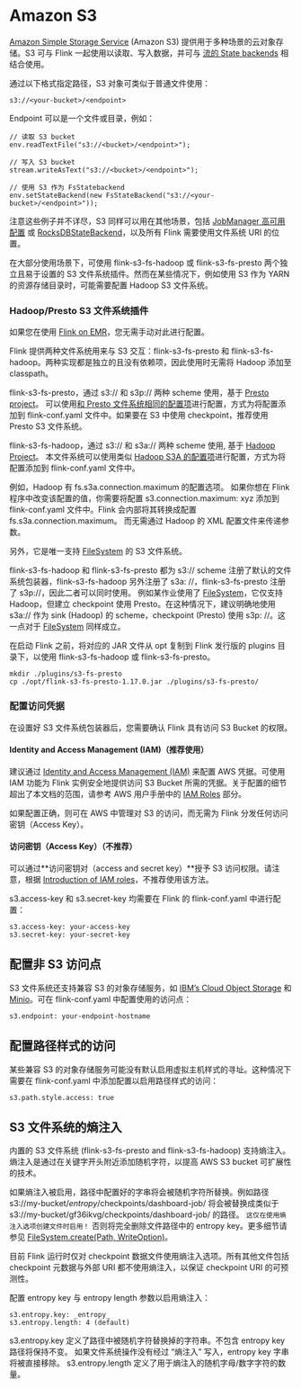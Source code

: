# Amazon S3

[Amazon Simple Storage Service]() (Amazon S3) 提供用于多种场景的云对象存储。S3 可与 Flink
一起使用以读取、写入数据，并可与 [流的 State backends]() 相结合使用。

通过以下格式指定路径，S3 对象可类似于普通文件使用：

~~~
s3://<your-bucket>/<endpoint>
~~~

Endpoint 可以是一个文件或目录，例如：

~~~
// 读取 S3 bucket
env.readTextFile("s3://<bucket>/<endpoint>");

// 写入 S3 bucket
stream.writeAsText("s3://<bucket>/<endpoint>");

// 使用 S3 作为 FsStatebackend
env.setStateBackend(new FsStateBackend("s3://<your-bucket>/<endpoint>"));
~~~

注意这些例子并不详尽，S3 同样可以用在其他场景，包括 [JobManager 高可用配置]() 或 [RocksDBStateBackend]()，以及所有 Flink
需要使用文件系统 URI 的位置。

在大部分使用场景下，可使用 flink-s3-fs-hadoop 或 flink-s3-fs-presto 两个独立且易于设置的 S3 文件系统插件。然而在某些情况下，例如使用
S3 作为 YARN 的资源存储目录时，可能需要配置 Hadoop S3 文件系统。

### Hadoop/Presto S3 文件系统插件

如果您在使用 [Flink on EMR]()，您无需手动对此进行配置。

Flink 提供两种文件系统用来与 S3 交互：flink-s3-fs-presto 和 flink-s3-fs-hadoop。两种实现都是独立的且没有依赖项，因此使用时无需将
Hadoop 添加至 classpath。

flink-s3-fs-presto，通过 s3:// 和 s3p:// 两种 scheme 使用，基于 [Presto project]()。
可以使用[和 Presto 文件系统相同的配置项]()进行配置，方式为将配置添加到 flink-conf.yaml 文件中。如果要在 S3 中使用
checkpoint，推荐使用 Presto S3 文件系统。

flink-s3-fs-hadoop，通过 s3:// 和 s3a:// 两种 scheme 使用, 基于 [Hadoop Project]()。
本文件系统可以使用类似 [Hadoop S3A 的配置项]()进行配置，方式为将配置添加到 flink-conf.yaml 文件中。

例如，Hadoop 有 fs.s3a.connection.maximum 的配置选项。 如果你想在 Flink 程序中改变该配置的值，你需要将配置
s3.connection.maximum: xyz 添加到 flink-conf.yaml 文件中。Flink 会内部将其转换成配置 fs.s3a.connection.maximum。 而无需通过
Hadoop 的 XML 配置文件来传递参数。

另外，它是唯一支持 [FileSystem]() 的 S3 文件系统。

flink-s3-fs-hadoop 和 flink-s3-fs-presto 都为 s3:// scheme 注册了默认的文件系统包装器，flink-s3-fs-hadoop 另外注册了 s3a:
//，flink-s3-fs-presto 注册了 s3p://，因此二者可以同时使用。 例如某作业使用了 [FileSystem]()，它仅支持 Hadoop，但建立
checkpoint 使用 Presto。在这种情况下，建议明确地使用 s3a:// 作为 sink (Hadoop) 的 scheme，checkpoint (Presto) 使用 s3p:
//。这一点对于 [FileSystem]() 同样成立。

在启动 Flink 之前，将对应的 JAR 文件从 opt 复制到 Flink 发行版的 plugins 目录下，以使用 flink-s3-fs-hadoop 或
flink-s3-fs-presto。

~~~
mkdir ./plugins/s3-fs-presto
cp ./opt/flink-s3-fs-presto-1.17.0.jar ./plugins/s3-fs-presto/
~~~

### 配置访问凭据

在设置好 S3 文件系统包装器后，您需要确认 Flink 具有访问 S3 Bucket 的权限。

#### Identity and Access Management (IAM)（推荐使用）

建议通过 [Identity and Access Management (IAM)]() 来配置 AWS 凭据。可使用 IAM 功能为 Flink 实例安全地提供访问 S3 Bucket
所需的凭据。关于配置的细节超出了本文档的范围，请参考 AWS 用户手册中的 [IAM Roles]() 部分。

如果配置正确，则可在 AWS 中管理对 S3 的访问，而无需为 Flink 分发任何访问密钥（Access Key）。

#### 访问密钥（Access Key）（不推荐）

可以通过**访问密钥对（access and secret key）**授予 S3 访问权限。请注意，根据 [Introduction of IAM roles]()，不推荐使用该方法。

s3.access-key 和 s3.secret-key 均需要在 Flink 的 flink-conf.yaml 中进行配置：

~~~
s3.access-key: your-access-key
s3.secret-key: your-secret-key
~~~

## 配置非 S3 访问点

S3 文件系统还支持兼容 S3 的对象存储服务，如 [IBM’s Cloud Object Storage]() 和 [Minio]()。可在 flink-conf.yaml 中配置使用的访问点：

~~~
s3.endpoint: your-endpoint-hostname
~~~

## 配置路径样式的访问

某些兼容 S3 的对象存储服务可能没有默认启用虚拟主机样式的寻址。这种情况下需要在 flink-conf.yaml 中添加配置以启用路径样式的访问：

~~~
s3.path.style.access: true
~~~

## S3 文件系统的熵注入

内置的 S3 文件系统 (flink-s3-fs-presto and flink-s3-fs-hadoop) 支持熵注入。熵注入是通过在关键字开头附近添加随机字符，以提高
AWS S3 bucket 可扩展性的技术。

如果熵注入被启用，路径中配置好的字串将会被随机字符所替换。例如路径 s3://my-bucket/_entropy_/checkpoints/dashboard-job/
将会被替换成类似于 s3://my-bucket/gf36ikvg/checkpoints/dashboard-job/ 的路径。 `这仅在使用熵注入选项创建文件时启用！`
否则将完全删除文件路径中的 entropy key。更多细节请参见 [FileSystem.create(Path, WriteOption)]()。

目前 Flink 运行时仅对 checkpoint 数据文件使用熵注入选项。所有其他文件包括 checkpoint 元数据与外部 URI 都不使用熵注入，以保证
checkpoint URI 的可预测性。

配置 entropy key 与 entropy length 参数以启用熵注入：

~~~
s3.entropy.key: _entropy_
s3.entropy.length: 4 (default)
~~~

s3.entropy.key 定义了路径中被随机字符替换掉的字符串。不包含 entropy key 路径将保持不变。 如果文件系统操作没有经过 “熵注入”
写入，entropy key 字串将被直接移除。 s3.entropy.length 定义了用于熵注入的随机字母/数字字符的数量。

